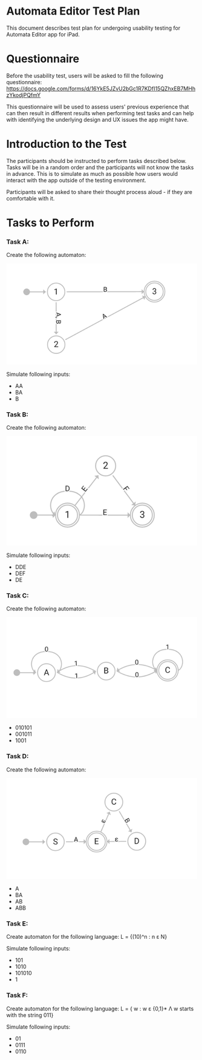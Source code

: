 # Automata Editor Test Plan

This document describes test plan for undergoing usability testing for Automata Editor app for iPad.

# Questionnaire

Before the usability test, users will be asked to fill the following questionnaire: https://docs.google.com/forms/d/16YkE5JZvU2bGc1R7KDfI15QZhxEB7MHhzYkodjPQfmY

This questionnaire will be used to assess users' previous experience that can then result in different results when performing test tasks and can help with identifying the underlying design and UX issues the app might have.

# Introduction to the Test

The participants should be instructed to perform tasks described below.
Tasks will be in a random order and the participants will not know the tasks in advance. This is to simulate as much as possible how users would interact with the app outside of the testing environment.

Participants will be asked to share their thought process aloud - if they are comfortable with it.

# Tasks to Perform

### Task A:

Create the following automaton:

![](basic_automaton.png)

Simulate following inputs:
- AA
- BA
- B

### Task B:

Create the following automaton:

![](automaton_cycle.png)

Simulate following inputs:
- DDE
- DEF
- DE

### Task C:

Create the following automaton:

![](bidirectional_automaton.png)

- 010101
- 001011
- 1001


### Task D:

Create the following automaton:

![](epsilon_automaton.png)

- A
- BA
- AB
- ABB

### Task E:
Create automaton for the following language:
L = {(10)^n : n ε Ν}

Simulate following inputs:
- 101
- 1010
- 101010
- 1

### Task F:

Create automaton for the following language: 
L = { w : w ε {0,1}* Λ w starts with the string 011}

Simulate following inputs:
- 01
- 0111
- 0110